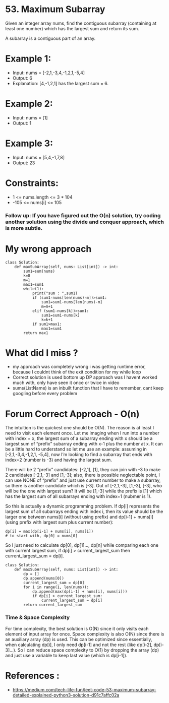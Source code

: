 # 53. Maximum Subarray
Given an integer array nums, find the contiguous subarray (containing at least one number) which has the largest sum and return its sum.

A subarray is a contiguous part of an array.

# Example 1:
* Input: nums = [-2,1,-3,4,-1,2,1,-5,4]
* Output: 6
* Explanation: [4,-1,2,1] has the largest sum = 6.

# Example 2:
* Input: nums = [1]
* Output: 1

# Example 3:
* Input: nums = [5,4,-1,7,8]
* Output: 23
 
# Constraints:
* 1 <= nums.length <= 3 * 104
* -105 <= nums[i] <= 105
 
### Follow up: If you have figured out the O(n) solution, try coding another solution using the divide and conquer approach, which is more subtle.

# My wrong approach
```
class Solution:
    def maxSubArray(self, nums: List[int]) -> int:
        sum1=sum(nums)
        k=0
        m=1
        max1=sum1
        while(1):
            print("sum : ",sum1)
            if (sum1-nums[len(nums)-m])>sum1:
                sum1=sum1-nums[len(nums)-m]
                m=m+1
            elif (sum1-nums[k])>sum1:
                sum1=sum1-nums[k]
                k=k+1
            if sum1>max1:
                max1=sum1
        return max1
```

# What did I miss ?
* my approach was completely wrong i was getting runtime error, because I couldnt think of the exit condition for my while loop
* Correct solution is used bottom up DP approach was I havent worked much with, only have seen it once or twice in video
* sums(ListName) is an inbuilt function that I have to remember, cant keep googling before every problem 

# Forum Correct Approach - O(n)
The intuition is the quickest one should be O(N). The reason is at least I need to visit each element once. Let me imaging when I run into a number with index = x, the largest sum of a subarray ending with x should be a largest sum of “prefix” subarray ending with x-1 plus the number at x. It can be a little hard to understand so let me use an example: assuming in [-2,1,-3,4,-1,2,1, -5,4], now I’m looking to find a subarray that ends with index=2 (number is -3) and having the largest sum.

There will be 2 “prefix” candidates: [-2,1], [1], they can join with -3 to make 2 candidates [-2,1,-3] and [1,-3]; also, there is possible neglectable point, I can use NONE of “prefix” and just use current number to make a subarray, so there is another candidate which is [-3]. Out of [-2,1,-3], [1,-3], [-3], who will be the one with largest sum? It will be [1,-3] while the prefix is [1] which has the largest sum of all subarrays ending with index=1 (nubmer is 1).

So this is actually a dynamic programming problem. If dp[i] represents the largest sum of all subarrays ending with index i, then its value should be the larger one between nums[i] (without using prefix) and dp[i-1] + nums[i] (using prefix with largest sum plus current number):

```
dp[i] = max(dp[i-1] + nums[i], nums[i])
# to start with, dp[0] = nums[0]
```

So I just need to calculate dp[0], dp[1]…, dp[n] while comparing each one with current largest sum, if dp[i] > current_largest_sum then current_largest_sum = dp[i].
```
class Solution:
    def maxSubArray(self, nums: List[int]) -> int:
        dp = []
        dp.append(nums[0])
        current_largest_sum = dp[0]
        for i in range(1, len(nums)):
            dp.append(max(dp[i-1] + nums[i], nums[i]))
            if dp[i] > current_largest_sum:
                current_largest_sum = dp[i]
        return current_largest_sum
```
### Time & Space Complexity
For time complexity, the best solution is O(N) since it only visits each element of input array for once. Space complexity is also O(N) since there is an auxiliary array (dp) is used. This can be optimized since essentially, when calculating dp[i], I only need dp[i-1] and not the rest (like dp[i-2], dp[i-3]…). So I can reduce space complexity to O(1) by dropping the array (dp) and just use a variable to keep last value (which is dp[i-1]).

# References :
* https://medium.com/tech-life-fun/leet-code-53-maximum-subarray-detailed-explained-python3-solution-d91c7affc02a

